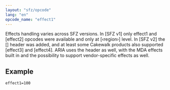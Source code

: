 ```yaml
---
layout: "sfz/opcode"
lang: "en"
opcode_name: "effect1"
---
```


Effects handling varies across SFZ versions. In [SFZ v1] only effect1
and [effect2] opcodes were available and only at [‹region›] level.
In [SFZ v2] the [<effects>] header was added, and at least some Cakewalk
products also supported [effect3] and [effect4]. ARIA uses the <effects>
header as well, with the MDA effects built in and the possibility to
support vendor-specific effects as well.

## Example

```
effect1=100
```
